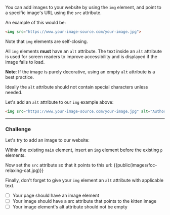 <!--
title=Add Images to Your Website
code=<h2>CatPhotoApp</h2>\n<main>\n<p>Kitty ipsum dolor sit amet, shed everywhere shed everywhere stretching attack your ankles chase the red dot, hairball run catnip eat the grass sniff.</p>\n<p>Purr jump eat the grass rip the couch scratched sunbathe, shed everywhere rip the couch sleep in the sink fluffy fur catnip scratched.</p>\n</main>
-->


You can add images to your website by using the `img` element, and point to a specific image's URL using the `src` attribute.

An example of this would be:

```html
<img src="https://www.your-image-source.com/your-image.jpg">
```

Note that `img` elements are self-closing.

All `img` elements **must** have an `alt` attribute. The text inside an `alt` attribute is used for screen readers to improve accessibility and is displayed if the image fails to load.

**Note**: If the image is purely decorative, using an empty `alt` attribute is a best practice.

Ideally the `alt` attribute should not contain special characters unless needed.

Let's add an `alt` attribute to our `img` example above:

```html
<img src="https://www.your-image-source.com/your-image.jpg" alt="Author standing on a beach with two thumbs up.">
```

---

### Challenge

Let's try to add an image to our website:

Within the existing `main` element, insert an `img` element before the existing `p` elements.

Now set the `src` attribute so that it points to this url:
{{public(images/fcc-relaxing-cat.jpg)}}

Finally, don't forget to give your `img` element an `alt` attribute with applicable text.

- [ ] Your page should have an image element <!--count("img")===1-->
- [ ] Your image should have a src attribute that points to the kitten image  <!--countHTML("src=\"{{public(images/fcc-relaxing-cat.jpg)}}\"")===1-->
- [ ] Your image element's alt attribute should not be empty <!--countHTML("alt=\".+\"")===1-->